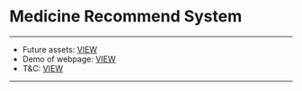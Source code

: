 # Medicine Recommend System
___________________________

- Future assets: [ VIEW ](https://www.dropbox.com/sh/pxmpj2oi1jagh7b/AACwyTOT6h8g5GUI4KgFqCZna?dl=0)
- Demo of webpage: [ VIEW ](https://subhranshuchoudhury.github.io/MedicineRecommender/)
- T&C: [ VIEW ](https://raw.githubusercontent.com/subhranshuchoudhury/MedicineRecommend/main/Terms%20And%20Conditions.txt)
___________________________

